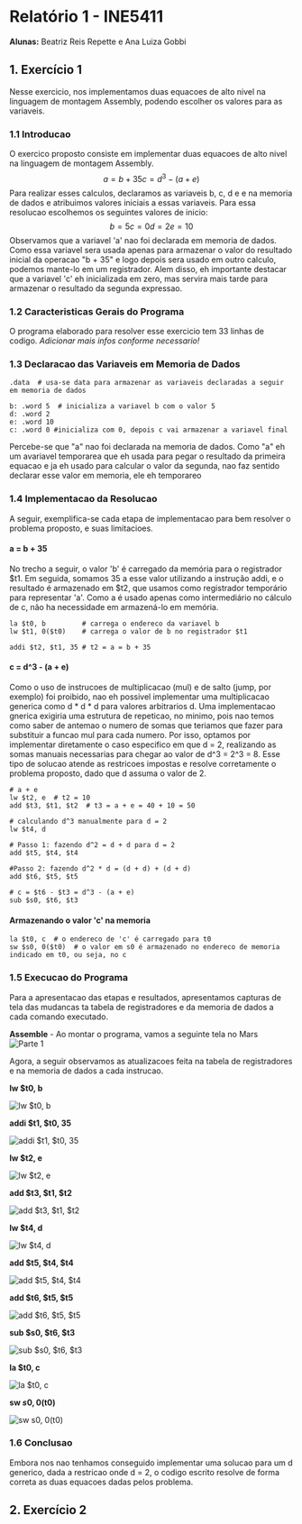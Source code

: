 # Relatório 1 - INE5411
**Alunas:** Beatriz Reis Repette e Ana Luiza Gobbi

## 1. Exercício 1
Nesse exercicio, nos implementamos duas equacoes de alto nivel na linguagem de montagem Assembly, podendo escolher os valores para as variaveis.


### 1.1 Introducao
O exercico proposto consiste em implementar duas equacoes de alto nivel na linguagem de montagem Assembly. 
$$
a = b + 35
c = d^3 - (a + e)
$$
Para realizar esses calculos, declaramos as variaveis b, c, d e e na memoria de dados e atribuimos valores iniciais a essas variaveis. Para essa resolucao escolhemos os seguintes valores de inicio:
$$
b = 5
c = 0
d = 2
e = 10
$$
Observamos que a variavel 'a' nao foi declarada em memoria de dados. Como essa variavel sera usada apenas para armazenar o valor do resultado inicial da operacao "b + 35" e logo depois sera usado em outro calculo, podemos mante-lo em um registrador. Alem disso, eh importante destacar que a variavel 'c' eh inicializada em zero, mas servira mais tarde para armazenar o resultado da segunda expressao.

### 1.2 Caracteristicas Gerais do Programa
O programa elaborado para resolver esse exercicio tem 33 linhas de codigo. *Adicionar mais infos conforme necessario!*

### 1.3 Declaracao das Variaveis em Memoria de Dados
```assembly
.data  # usa-se data para armazenar as variaveis declaradas a seguir em memoria de dados

b: .word 5  # inicializa a variavel b com o valor 5
d: .word 2
e: .word 10
c: .word 0 #inicializa com 0, depois c vai armazenar a variavel final
```

Percebe-se que "a" nao foi declarada na memoria de dados. Como "a" eh um avariavel temporarea que eh usada para pegar o resultado da primeira equacao e ja eh usado para calcular o valor da segunda, nao faz sentido declarar esse valor em memoria, ele eh temporareo

### 1.4 Implementacao da Resolucao
A seguir, exemplifica-se cada etapa de implementacao para bem resolver o problema proposto, e suas limitacioes.

#### a = b + 35
No trecho a seguir, o valor 'b' é carregado da memória para o registrador $t1. Em seguida, somamos 35 a esse valor utilizando a instrução addi, e o resultado é armazenado em $t2, que usamos como registrador temporário para representar 'a'. Como a é usado apenas como intermediário no cálculo de c, não ha necessidade em armazená-lo em memória.
```assembly
la $t0, b         # carrega o endereco da variavel b
lw $t1, 0($t0)    # carrega o valor de b no registrador $t1

addi $t2, $t1, 35 # t2 = a = b + 35
```

#### c = d^3 - (a + e)
Como o uso de instrucoes de multiplicacao (mul) e de salto (jump, por exemplo) foi proibido, nao eh possivel implementar uma multiplicacao generica como d * d * d para valores arbitrarios d. Uma implementacao gnerica exigiria uma estrutura de repeticao, no minimo, pois nao temos como saber de antemao o numero de somas que teriamos que fazer para substituir a funcao mul para cada numero.
Por isso, optamos por implementar diretamente o caso especifico em que d = 2, realizando as somas manuais necessarias para chegar ao valor de d^3 = 2^3 = 8. Esse tipo de solucao atende as restricoes impostas e resolve corretamente o problema proposto, dado que d assuma o valor de 2.
```assembly
# a + e
lw $t2, e  # t2 = 10
add $t3, $t1, $t2  # t3 = a + e = 40 + 10 = 50
	
# calculando d^3 manualmente para d = 2
lw $t4, d

# Passo 1: fazendo d^2 = d + d para d = 2
add $t5, $t4, $t4

#Passo 2: fazendo d^2 * d = (d + d) + (d + d)
add $t6, $t5, $t5
	
# c = $t6 - $t3 = d^3 - (a + e)
sub $s0, $t6, $t3
```

#### Armazenando o valor 'c' na memoria
```assembly
la $t0, c  # o endereco de 'c' é carregado para t0
sw $s0, 0($t0)  # o valor em s0 é armazenado no endereco de memoria indicado em t0, ou seja, no c
```

### 1.5 Execucao do Programa
Para a apresentacao das etapas e resultados, apresentamos capturas de tela das mudancas ta tabela de registradores e da memoria de dados a cada comando executado.

**Assemble** - Ao montar o programa, vamos a seguinte tela no Mars
![Parte 1](https://github.com/user-attachments/assets/1a3cb592-a68e-48c9-b6d8-7b56875d5f3c)

Agora, a seguir observamos as atualizacoes feita na tabela de registradores e na memoria de dados a cada instrucao.

**lw $t0, b**

![lw $t0, b](https://github.com/user-attachments/assets/018a9779-7e74-41f0-83e0-9a4ec7287633)

**addi $t1, $t0, 35**

![addi $t1, $t0, 35](https://github.com/user-attachments/assets/c227624e-76ba-4a58-bc43-18afafab7cc5)

**lw $t2, e**

![lw $t2, e](https://github.com/user-attachments/assets/df9fdd08-87ab-42f7-acd1-c30b16100bbb)

**add  $t3, $t1, $t2**

![add  $t3, $t1, $t2](https://github.com/user-attachments/assets/85a264fc-2180-4675-bb3c-0b955fff3f1d)

**lw $t4, d**

![lw $t4, d](https://github.com/user-attachments/assets/fb83eac2-ed99-4e85-989b-21ff02e6957d)

**add $t5, $t4, $t4**

![add $t5, $t4, $t4](https://github.com/user-attachments/assets/de0632fd-d821-4e24-86fd-0afaa749448c)

**add $t6, $t5, $t5**

![add $t6, $t5, $t5](https://github.com/user-attachments/assets/b2d9d985-1e73-4ecb-848e-a540e958f28c)

**sub $s0, $t6, $t3**

![sub $s0, $t6, $t3](https://github.com/user-attachments/assets/f23ac1b8-8a58-4ca8-b551-62e394e491bf)

**la $t0, c**

![la $t0, c](https://github.com/user-attachments/assets/c39bdcf6-ffc6-4dd5-985c-7ccec7716469)

**sw $s0, 0($t0)**

![sw $s0, 0($t0)](https://github.com/user-attachments/assets/46ab1277-ad90-42f4-97f1-ef5d76c40ea1)

### 1.6 Conclusao
Embora nos nao tenhamos conseguido implementar uma solucao para um d generico, dada a restricao onde d = 2, o codigo escrito resolve de forma correta as duas equacoes dadas pelos problema.

## 2. Exercício 2
